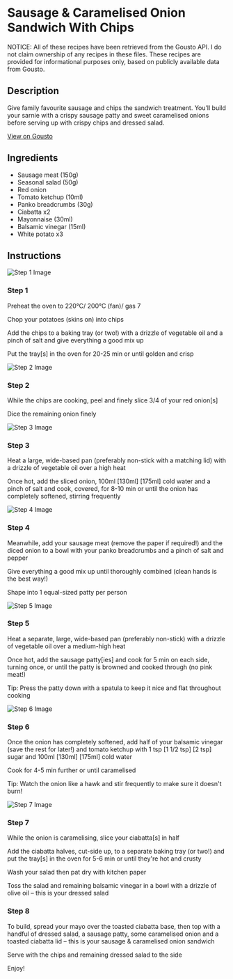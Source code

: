 # Sausage & Caramelised Onion Sandwich With Chips

NOTICE: All of these recipes have been retrieved from the Gousto API. I do not claim ownership of any recipes in these files. These recipes are provided for informational purposes only, based on publicly available data from Gousto.

## Description

Give family favourite sausage and chips the sandwich treatment. You’ll build your sarnie with a crispy sausage patty and sweet caramelised onions before serving up with crispy chips and dressed salad.

[View on Gousto](https://www.gousto.co.uk/recipes/cookbook/sausage-caramelised-onion-sandwich-with-chips)

## Ingredients

- Sausage meat (150g)
- Seasonal salad (50g)
- Red onion
- Tomato ketchup (10ml)
- Panko breadcrumbs (30g)
- Ciabatta x2
- Mayonnaise (30ml)
- Balsamic vinegar (15ml)
- White potato x3

## Instructions

![Step 1 Image](https://production-media.gousto.co.uk/cms/recipe-step-image/Step-1-1680262501606-x200.jpg)

### Step 1

Preheat the oven to 220°C/ 200°C (fan)/ gas 7

Chop your potatoes (skins on) into chips

Add the chips to a baking tray (or two!) with a drizzle of vegetable oil and a pinch of salt and give everything a good mix up

Put the tray[s] in the oven for 20-25 min or until golden and crisp

![Step 2 Image](https://production-media.gousto.co.uk/cms/recipe-step-image/Step-2-1680262504327-x200.jpg)

### Step 2

While the chips are cooking, peel and finely slice 3/4 of your red onion[s]

Dice the remaining onion finely

![Step 3 Image](https://production-media.gousto.co.uk/cms/recipe-step-image/Step-3-1680262507295-x200.jpg)

### Step 3

Heat a large, wide-based pan (preferably non-stick with a matching lid) with a drizzle of vegetable oil over a high heat

Once hot, add the sliced onion, 100ml<span class="text-purple"> [130ml]</span> <span class="text-danger">[175ml] </span>cold water and a pinch of salt and cook, covered, for 8-10 min or until the onion has completely softened, stirring frequently

![Step 4 Image](https://production-media.gousto.co.uk/cms/recipe-step-image/Step-4-1680262514203-x200.jpg)

### Step 4

Meanwhile, add your sausage meat (remove the paper if required!) and the diced onion to a bowl with your panko breadcrumbs and a pinch of salt and pepper

Give everything a good mix up until thoroughly combined (clean hands is the best way!)

Shape into 1 equal-sized patty per person

![Step 5 Image](https://production-media.gousto.co.uk/cms/recipe-step-image/Step-5-1680262517662-x200.jpg)

### Step 5

Heat a separate, large, wide-based pan (preferably non-stick) with a drizzle of vegetable oil over a medium-high heat

Once hot, add the sausage patty[ies] and cook for 5 min on each side, turning once, or until the patty is browned and cooked through (no pink meat!)

Tip: Press the patty down with a spatula to keep it nice and flat throughout cooking

![Step 6 Image](https://production-media.gousto.co.uk/cms/recipe-step-image/Step-6-1680262520825-x200.jpg)

### Step 6

Once the onion has completely softened, add half of your balsamic vinegar (save the rest for later!) and tomato ketchup with 1 tsp <span class="text-purple">[1 1/2 tsp]</span> <span class="text-danger">[2 tsp]</span> sugar and 100ml <span class="text-purple">[130ml]</span> <span class="text-danger">[175ml]</span> cold water

Cook for 4-5 min further or until caramelised

Tip: Watch the onion like a hawk and stir frequently to make sure it doesn't burn!

![Step 7 Image](https://production-media.gousto.co.uk/cms/recipe-step-image/Step-7-1680262523822-x200.jpg)

### Step 7

While the onion is caramelising, slice your ciabatta[s] in half

Add the ciabatta halves, cut-side up, to a separate baking tray (or two!) and put the tray[s] in the oven for 5-6 min or until they're hot and crusty

Wash your salad then pat dry with kitchen paper

Toss the salad and remaining balsamic vinegar in a bowl with a drizzle of olive oil – this is your dressed salad

### Step 8

To build, spread your mayo over the toasted ciabatta base, then top with a handful of dressed salad, a sausage patty, some caramelised onion and a toasted ciabatta lid – this is your sausage & caramelised onion sandwich

Serve with the chips and remaining dressed salad to the side

Enjoy!

